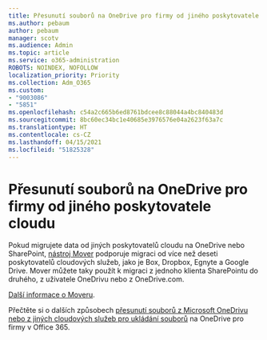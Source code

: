 ```yaml
---
title: Přesunutí souborů na OneDrive pro firmy od jiného poskytovatele cloudu
ms.author: pebaum
author: pebaum
manager: scotv
ms.audience: Admin
ms.topic: article
ms.service: o365-administration
ROBOTS: NOINDEX, NOFOLLOW
localization_priority: Priority
ms.collection: Adm_O365
ms.custom:
- "9003086"
- "5851"
ms.openlocfilehash: c54a2c665b6ed8761bdcee8c88044a4bc840483d
ms.sourcegitcommit: 8bc60ec34bc1e40685e3976576e04a2623f63a7c
ms.translationtype: HT
ms.contentlocale: cs-CZ
ms.lasthandoff: 04/15/2021
ms.locfileid: "51825328"
---
```

# <a name="move-files-into-onedrive-for-business-from-another-cloud-provider"></a>Přesunutí souborů na OneDrive pro firmy od jiného poskytovatele cloudu

Pokud migrujete data od jiných poskytovatelů cloudu na OneDrive nebo SharePoint, [nástroj Mover](https://go.microsoft.com/fwlink/?linkid=2132453) podporuje migraci od více než deseti poskytovatelů cloudových služeb, jako je Box, Dropbox, Egnyte a Google Drive. Mover můžete taky použít k migraci z jednoho klienta SharePointu do druhého, z uživatele OneDrivu nebo z OneDrive.com.

[Další informace o Moveru](https://go.microsoft.com/fwlink/?linkid=2132453).

Přečtěte si o dalších způsobech [přesunutí souborů z Microsoft OneDrivu nebo z jiných cloudových služeb pro ukládání souborů](https://support.microsoft.com/office/7fb28cad-7e25-451f-8b4b-2d1a71e5c0e9) na OneDrive pro firmy v Office 365.

